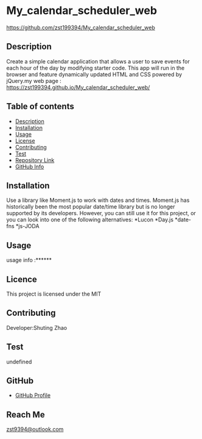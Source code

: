 
  # **My_calendar_scheduler_web**

  https://github.com/zst199394/My_calendar_scheduler_web

  ## Description

  Create a simple calendar application that allows a user to save events for each hour of the day by modifying starter code. This app will run in the browser and feature dynamically updated HTML and CSS powered by jQuery.my web page : https://zst199394.github.io/My_calendar_scheduler_web/

  ## Table of contents
  - [Description](#Description)
  - [Installation](#Installation)
  - [Usage](#Usage)
  - [License](#License)
  - [Contributing](#Contributing)
  - [Test](#Test)
  - [Repository Link](#Repository)
  - [GitHub Info](#GitHub) 

  ## Installation
   Use a library like Moment.js to work with dates and times. Moment.js has historically been the most popular date/time library but is no longer supported by its developers. However, you can still use it for this project, or you can look into one of the following alternatives: *Lucon *Day.js *date-fns *js-JODA

  ## Usage
  usage info :******
  ## Licence
  This project is licensed under the MIT 
  ## Contributing
  Developer:Shuting Zhao
  ## Test
  undefined

  ## GitHub
  - [GitHub Profile]('http://github.com/zst199394')
  
  ## Reach Me 
  zst9394@outlook.com
